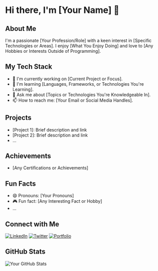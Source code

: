 # Hi there, I'm [Your Name] 👋

## About Me

I'm a passionate [Your Profession/Role] with a keen interest in [Specific Technologies or Areas]. I enjoy [What You Enjoy Doing] and love to [Any Hobbies or Interests Outside of Programming].

## My Tech Stack

- 🔭 I'm currently working on [Current Project or Focus].
- 🌱 I'm learning [Languages, Frameworks, or Technologies You're Learning].
- 💬 Ask me about [Topics or Technologies You're Knowledgeable In].
- 📫 How to reach me: [Your Email or Social Media Handles].

## Projects

- [Project 1]: Brief description and link
- [Project 2]: Brief description and link
- ...

## Achievements

- [Any Certifications or Achievements]

## Fun Facts

- 😄 Pronouns: [Your Pronouns]
- 🎮 Fun fact: [Any Interesting Fact or Hobby]
- ...

## Connect with Me

[![LinkedIn](https://img.shields.io/badge/LinkedIn-Connect-blue)](https://www.linkedin.com/in/your-profile)
[![Twitter](https://img.shields.io/badge/Twitter-Follow-blue)](https://twitter.com/yourhandle)
[![Portfolio](https://img.shields.io/badge/Portfolio-Visit-brightgreen)](https://yourportfolio.com)

## GitHub Stats

![Your GitHub Stats](https://github-readme-stats.vercel.app/api?username=your-realwixi&show_icons=true&hide=contribs,prs&theme=radical)

<!-- Optional: Add more sections as needed -->

